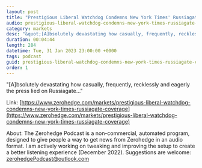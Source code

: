 ```yaml
---
layout: post
title: "Prestigious Liberal Watchdog Condemns New York Times' Russiagate Coverage"
audio: prestigious-liberal-watchdog-condemns-new-york-times-russiagate-coverage-0
category: markets
desc: "&quot;[A]bsolutely devastating how casually, frequently, recklessly and eagerly the press lied on Russiagate...&quot;"
duration: 00:04:44
length: 284
datetime: Tue, 31 Jan 2023 23:00:00 +0000
tags: podcast
guid: prestigious-liberal-watchdog-condemns-new-york-times-russiagate-coverage-0
order: 1
---
```

&quot;[A]bsolutely devastating how casually, frequently, recklessly and eagerly the press lied on Russiagate...&quot;

Link: [https://www.zerohedge.com/markets/prestigious-liberal-watchdog-condemns-new-york-times-russiagate-coverage](https://www.zerohedge.com/markets/prestigious-liberal-watchdog-condemns-new-york-times-russiagate-coverage)

About: The Zerohedge Podcast is a non-commercial, automated program, designed to give people a way to get news from Zerohedge in an audio format.  I am actively working on tweaking and improving the setup to create a better listening experience (December 2022).  Suggestions are welcome: [zerohedgePodcast@outlook.com](mailto:zerohedgePodcast@outlook.com)